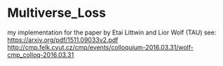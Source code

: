 # Multiverse_Loss
my implementation for the paper by Etai Littwin and Lior Wolf (TAU)
see: 
https://arxiv.org/pdf/1511.09033v2.pdf
http://cmp.felk.cvut.cz/cmp/events/colloquium-2016.03.31/wolf-cmp_colloq-2016.03.31
